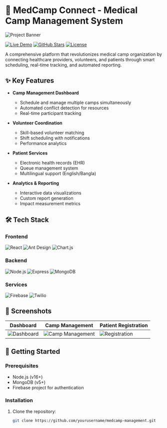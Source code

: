 # 🏥 MedCamp Connect - Medical Camp Management System

![Project Banner](https://i.ibb.co/0VpQTwbm/Screenshot-2025-05-18-235414.png)

[![Live Demo](https://img.shields.io/badge/Live_Demo-2fbc2f?style=for-the-badge&logo=firefox&logoColor=white)](https://careconnect-camp.web.app/)
[![GitHub Stars](https://img.shields.io/github/stars/yourusername/medcamp-management?style=for-the-badge)](https://github.com/yourusername/medcamp-management/stargazers)
[![License](https://img.shields.io/badge/License-MIT-blue?style=for-the-badge)](LICENSE)

A comprehensive platform that revolutionizes medical camp organization by connecting healthcare providers, volunteers, and patients through smart scheduling, real-time tracking, and automated reporting.

## ✨ Key Features

- **Camp Management Dashboard**
  - Schedule and manage multiple camps simultaneously
  - Automated conflict detection for resources
  - Real-time participant tracking

- **Volunteer Coordination**
  - Skill-based volunteer matching
  - Shift scheduling with notifications
  - Performance analytics

- **Patient Services**
  - Electronic health records (EHR)
  - Queue management system
  - Multilingual support (English/Bangla)

- **Analytics & Reporting**
  - Interactive data visualizations
  - Custom report generation
  - Impact measurement metrics

## 🛠️ Tech Stack

### Frontend
![React](https://img.shields.io/badge/React-20232A?style=for-the-badge&logo=react&logoColor=61DAFB)
![Ant Design](https://img.shields.io/badge/Ant_Design-0170FE?style=for-the-badge&logo=ant-design&logoColor=white)
![Chart.js](https://img.shields.io/badge/Chart.js-FF6384?style=for-the-badge&logo=chartdotjs&logoColor=white)

### Backend
![Node.js](https://img.shields.io/badge/Node.js-339933?style=for-the-badge&logo=nodedotjs&logoColor=white)
![Express](https://img.shields.io/badge/Express-000000?style=for-the-badge&logo=express&logoColor=white)
![MongoDB](https://img.shields.io/badge/MongoDB-47A248?style=for-the-badge&logo=mongodb&logoColor=white)

### Services
![Firebase](https://img.shields.io/badge/Firebase-FFCA28?style=for-the-badge&logo=firebase&logoColor=black)
![Twilio](https://img.shields.io/badge/Twilio-F22F46?style=for-the-badge&logo=twilio&logoColor=white)

## 📸 Screenshots

| Dashboard | Camp Management | Patient Registration |
|-----------|-----------------|----------------------|
| ![Dashboard](https://i.ibb.co/0jQY0Lk/dashboard.png) | ![Camp Management](https://i.ibb.co/7YfG3kY/camp-management.png) | ![Registration](https://i.ibb.co/8X9qK2Y/registration.png) |

## 🚀 Getting Started

### Prerequisites
- Node.js (v16+)
- MongoDB (v5+)
- Firebase project for authentication

### Installation

1. Clone the repository:
   ```bash
   git clone https://github.com/yourusername/medcamp-management.git
